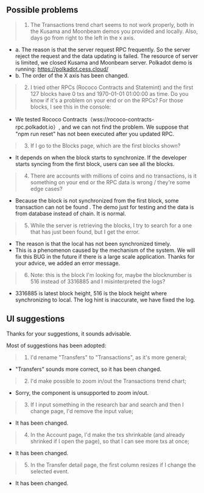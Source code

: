 ## Possible problems
> 1. The Transactions trend chart seems to not work properly, both in the Kusama and Moonbeam demos you provided and locally. Also, days go from right to the left in the x axis.

- a. The reason is that the server request RPC frequently. So the server reject the request and the data updating is failed. The resource of server is limited, we closed Kusama and Moonbeam server. Polkadot demo is running: https://polkadot.cess.cloud/
- b. The order of the X axis has been changed.

> 2. I tried other RPCs (Rococo Contracts and Statemint) and the first 127 blocks have 0 txs and 1970-01-01 01:00:00 as time. Do you know if it's a problem on your end or on the RPCs? For those blocks, I see this in the console:

- We tested Rococo Contracts（wss://rococo-contracts-rpc.polkadot.io）, and we can not find the problem. We suppose that "npm run reset" has not been executed after you updated RPC. 

> 3. If I go to the Blocks page, which are the first blocks shown?

- It depends on when the block starts to synchronize. If the developer starts syncing from the first block,  users can see all the blocks.

> 4. There are accounts with millions of coins and no transactions, is it something on your end or the RPC data is wrong / they're some edge cases?

 - Because the block is not synchronized from the first block, some transaction can not be found . The demo just for testing and the data is from database instead of chain. It is normal.

> 5. While the server is retrieving the blocks, I try to search for a one that has just been found, but I get the error.

- The reason is that the local has not been synchronized timely. 
- This is a phenomenon caused by the mechanism of the system. We will fix this BUG in the future if there is a large scale application. Thanks for your advice, we added an error message.

> 6. Note: this is the block I'm looking for, maybe the blocknumber is 516 instead of 3316885 and I misinterpreted the logs?

- 3316885 is latest block height, 516 is the block height where synchronizing to local. The log hint is inaccurate, we have fixed the log.

## UI suggestions

Thanks for your suggestions, it sounds advisable.

Most of suggestions has been adopted:

> 1. I'd rename "Transfers" to "Transactions", as it's more general;

- "Transfers" sounds more correct, so it has been changed.

> 2. I'd make possible to zoom in/out the Transactions trend chart;

- Sorry, the component is unsupported to zoom in/out.

> 3. If I input something in the research bar and search and then I change page, I'd remove the input value;

- It has been changed.

> 4. In the Account page, I'd make the txs shrinkable (and already shrinked if I open the page), so that I can see more txs at once;

- It has been changed.

> 5. In the Transfer detail page, the first column resizes if I change the selected event.

- It has been changed.



